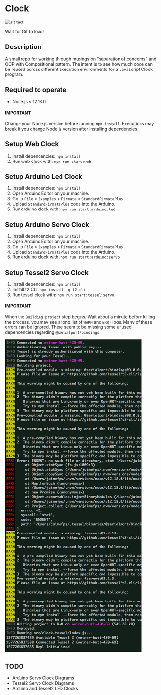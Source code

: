 # Clock

![alt text](ezgif.com-gif-maker.gif)

Wait for Gif to load!

## Description

A small repo for working through musings on "separation of concerns" and OOP with Compositional pattern. The intent is to see how much code can be reused across different execution environments for a Javascript Clock program.

## Required to operate

- Node.js v 12.18.0

#### IMPORTANT

Change your Node.js version before running `npm install`.
Executions may break if you change Node.js version after installing dependencies.

## Setup Web Clock

1. Install dependencies: `npm install`
2. Run web clock with: `npm run start:web`

## Setup Arduino Led Clock

1. Install dependencies: `npm install`
2. Open Arduino Editor on your machine.
3. Go to `File` > `Examples` > `Firmata` > `StandardFirmataPlus`
4. Upload `StandardFirmataPlus` code into the Arduino.
5. Run arduino clock with: `npm run start:arduino:led`

## Setup Arduino Servo Clock

1. Install dependencies: `npm install`
2. Open Arduino Editor on your machine.
3. Go to `File` > `Examples` > `Firmata` > `StandardFirmataPlus`
4. Upload `StandardFirmataPlus` code into the Arduino.
5. Run arduino clock with: `npm run start:arduino:servo`

## Setup Tessel2 Servo Clock

1. Install dependencies: `npm install`
2. Install t2 CLI: `npm install -g t2-cli`
3. Run tessel clock with: `npm run start:tessel:servo`

#### IMPORTANT

When the `Building project` step begins. Wait about a minute before killing the process, you may see a long list of `WARN` and `ERR!` logs. Many of these errors can be ignored. There seem to be missing some unused dependencies regarding `@serialport/bindings`.

![alt text](assets/readme/ignore-error-log.png)

## TODO

- Arduino Servo Clock Diagrams
- Tessel2 Servo Clock Diagrams
- Arduino and Tessel2 LED Clocks
